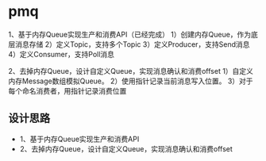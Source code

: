 # pmq

1、基于内存Queue实现生产和消费API（已经完成） 
1）创建内存Queue，作为底层消息存储 
2）定义Topic，支持多个Topic 
3）定义Producer，支持Send消息 
4）定义Consumer，支持Poll消息

2、去掉内存Queue，设计自定义Queue，实现消息确认和消费offset
1）自定义内存Message数组模拟Queue。
2）使用指针记录当前消息写入位置。
3）对于每个命名消费者，用指针记录消费位置


## 设计思路  
- 1、基于内存Queue实现生产和消费API
- 2、去掉内存Queue，设计自定义Queue，实现消息确认和消费offset

